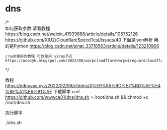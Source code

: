 # dns
/*  
	如何获取参数  请看教程
	https://blog.csdn.net/weixin_41939688/article/details/105752126
	https://github.com/XIU2/CloudflareSpeedTest/issues/40
	下面是json解析  用的是Python
	https://blog.csdn.net/sinat_33718563/article/details/123210906

 	crash使用的教程 可以使用 v2ray节点  https://onezyh.blogspot.com/2023/08/warpcloudflarewarpwireguardcloudflare.html
*/

教程 https://ednovas.xyz/2022/02/09/cfddns/#%E9%85%8D%E7%BD%AE%E4%BF%A1%E6%81%AF
下载脚本
curl https://github.com/wwwce01/dns/dns.sh > /root/dns.sh && chmod +x /root/dns.sh

执行脚本 

./dns.sh

